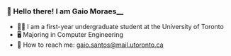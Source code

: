 ### 👋 Hello there! I am Gaio Moraes__
- 👨‍🎓 I am a first-year undergraduate student at the University of Toronto
- 🖥️ Majoring in Computer Engineering
- 📧 How to reach me: gaio.santos@mail.utoronto.ca
